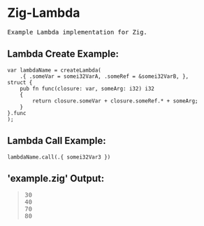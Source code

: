 # Zig-Lambda
<pre>
Example Lambda implementation for Zig.
</pre>
## Lambda Create Example:
```
var lambdaName = createLambda(
    .{ .someVar = somei32VarA, .someRef = &somei32VarB, }, 
struct {
    pub fn func(closure: var, someArg: i32) i32 
    {  
        return closure.someVar + closure.someRef.* + someArg; 
    }
}.func
);
```
## Lambda Call Example:
```
lambdaName.call(.{ somei32Var3 })
```

## 'example.zig' Output:
> <pre>
> 30
> 40
> 70
> 80
> </pre>
